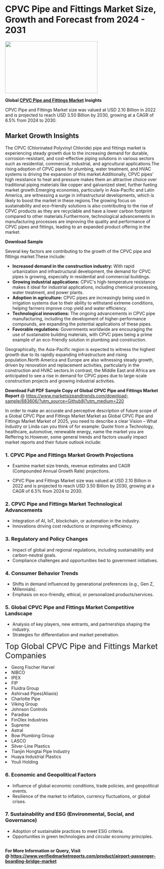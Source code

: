 <H1>CPVC Pipe and Fittings Market Size, Growth and Forecast from 2024 - 2031</H1><img class="aligncenter size-medium wp-image-584254" src="https://thirdeyenews.in/wp-content/uploads/2024/09/Global-Market-Research-300x168.jpeg" alt="" width="300" height="168" /><p><strong>Global&nbsp;<a href="https://www.marketsizeandtrends.com/download-sample/683606/?utm_source=Github8j?utm_medium=220">CPVC Pipe and Fittings Market</a> Insights</strong></p><p>CPVC Pipe and Fittings Market size was valued at USD 2.10 Billion in 2022 and is projected to reach USD 3.50 Billion by 2030, growing at a CAGR of 6.5% from 2024 to 2030.</p><p><h2>Market Growth Insights</h2> <p>The CPVC (Chlorinated Polyvinyl Chloride) pipe and fittings market is experiencing steady growth due to the increasing demand for durable, corrosion-resistant, and cost-effective piping solutions in various sectors such as residential, commercial, industrial, and agricultural applications.The rising adoption of CPVC pipes for plumbing, water treatment, and HVAC systems is driving the expansion of this market.Additionally, CPVC pipes' high resistance to heat and pressure makes them an attractive choice over traditional piping materials like copper and galvanized steel, further fueling market growth.Emerging economies, particularly in Asia-Pacific and Latin America, are witnessing a surge in infrastructural developments, which is likely to boost the market in these regions.The growing focus on sustainability and eco-friendly solutions is also contributing to the rise of CPVC products as they are recyclable and have a lower carbon footprint compared to other materials.Furthermore, technological advancements in manufacturing processes are improving the quality and performance of CPVC pipes and fittings, leading to an expanded product offering in the market.</p> <p><strong>Download Sample</strong></p> <p>Several key factors are contributing to the growth of the CPVC pipe and fittings market.These include: </p> <ul> <li><strong>Increased demand in the construction industry:</strong> With rapid urbanization and infrastructural development, the demand for CPVC pipes is growing, especially in residential and commercial buildings.</li> <li><strong>Growing industrial applications:</strong> CPVC's high-temperature resistance makes it ideal for industrial applications, including chemical processing, water treatment, and power plants.</li> <li><strong>Adoption in agriculture:</strong> CPVC pipes are increasingly being used in irrigation systems due to their ability to withstand extreme conditions, helping farmers improve crop yield and water efficiency.</li> <li><strong>Technological innovations:</strong> The ongoing advancements in CPVC pipe manufacturing, including the development of higher-performance compounds, are expanding the potential applications of these pipes.</li> <li><strong>Favorable regulations:</strong> Governments worldwide are encouraging the use of sustainable building materials, with CPVC pipes being a prime example of an eco-friendly solution in plumbing and construction.</li> </ul> <p>Geographically, the Asia-Pacific region is expected to witness the highest growth due to its rapidly expanding infrastructure and rising population.North America and Europe are also witnessing steady growth, driven by renovation and replacement activities, particularly in the construction and HVAC sectors.In contrast, the Middle East and Africa are anticipated to see a rise in demand for CPVC pipes due to large-scale construction projects and growing industrial activities.</p> <p><span class=""><strong>Download Full PDF Sample Copy of Global CPVC Pipe and Fittings Market Report</strong> @ <a href="https://www.marketsizeandtrends.com/download-sample/683606/?utm_source=Github8j?utm_medium=220" target="_blank">https://www.marketsizeandtrends.com/download-sample/683606/?utm_source=Github8j?utm_medium=220</a></span></p><p>In order to make an accurate and perceptive description of future scope of a Global&nbsp;CPVC Pipe and Fittings Market Market as Global&nbsp;CPVC Pipe and Fittings Market Market of 2025, you need to describe a clear Vision &ndash; What Industry or Linda can you think of for example: Quote from a Technology, healthcare, automotive, renewable energy, name the market you are Reffering to.However, some general trends and factors usually impact market reports and their future outlook include:</p><h3>1.&nbsp;<strong>CPVC Pipe and Fittings Market Growth Projections</strong></h3><ul><li>Examine market size trends, revenue estimates and CAGR (Compounded Annual Growth Rate) projections.</li><li><p>CPVC Pipe and Fittings Market size was valued at USD 2.10 Billion in 2022 and is projected to reach USD 3.50 Billion by 2030, growing at a CAGR of 6.5% from 2024 to 2030.</p></li></ul><h3>2.&nbsp;<strong>CPVC Pipe and Fittings Market Technological Advancements</strong></h3><ul><li>Integration of AI, IoT, blockchain, or automation in the industry.</li><li>Innovations driving cost reductions or improving efficiency.</li></ul><h3>3.&nbsp;<strong>Regulatory and Policy Changes</strong></h3><ul><li>Impact of global and regional regulations, including sustainability and carbon-neutral goals.</li><li>Compliance challenges and opportunities tied to government initiatives.</li></ul><h3>4.&nbsp;<strong>Consumer Behavior Trends</strong></h3><ul><li>Shifts in demand influenced by generational preferences (e.g., Gen Z, Millennials).</li><li>Emphasis on eco-friendly, ethical, or personalized products/services.</li></ul><h3>5.&nbsp;<strong>Global CPVC Pipe and Fittings Market Competitive Landscape</strong></h3><ul><li>Analysis of key players, new entrants, and partnerships shaping the industry.</li><li>Strategies for differentiation and market penetration.</li></ul><p data-pm-slice="1 1 []"><span style="color: inherit; font-family: inherit; font-size: 25px;">Top Global CPVC Pipe and Fittings Market Companies</span></p><div class="" data-test-id=""><p><li>Georg Fischer Harvel</li><li> NIBCO</li><li> IPEX</li><li> FIP</li><li> Fluidra Group</li><li> Ashirvad Pipes(Aliaxis)</li><li> Charlotte Pipe</li><li> Viking Group</li><li> Johnson Controls</li><li> Paradise</li><li> FinOlex Industries</li><li> Supreme</li><li> Astral</li><li> Bow Plumbing Group</li><li> LASCO</li><li> Silver-Line Plastics</li><li> Tianjin Hongtai Pipe Industry</li><li> Huaya Industrial Plastics</li><li> Youli Holding</li></p></div><h3>6.&nbsp;<strong>Economic and Geopolitical Factors</strong></h3><ul><li>Influence of global economic conditions, trade policies, and geopolitical events.</li><li>Resilience of the market to inflation, currency fluctuations, or global crises.</li></ul><h3>7.&nbsp;<strong>Sustainability and ESG (Environmental, Social, and Governance)</strong></h3><ul><li>Adoption of sustainable practices to meet ESG criteria.</li><li>Opportunities in green technologies and circular economy principles.</li></ul><h2><strong style="font-size: 14px;">For More Information or Query, Visit @&nbsp;</strong><a style="background-color: #ffffff; font-size: 14px;" href="https://www.marketsizeandtrends.com/report/cpvc-pipe-and-fittings-market/" target="_blank">https://www.verifiedmarketreports.com/product/airport-passenger-boarding-bridge-market</a></h2>